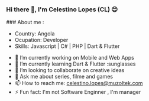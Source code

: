 ### Hi there 👋, I'm Celestino Lopes (CL) :blush:
 </hr>
 ### About me :
 
 - Country: Angola
 - Ocupation: Developer
 - Skills: Javascript | C# | PHP | Dart & Flutter 
 
<!--
**celestinolopes/celestinolopes** is a ✨ _special_ ✨ repository because its `README.md` (this file) appears on your GitHub profile.

Here are some ideas to get you started:

- 🔭 I’m currently working on ...
- 🌱 I’m currently learning Dart & Flutter  
- 👯 I’m looking to collaborate on ...
- 🤔 I’m looking for help with ...
- 💬 Ask me about ...
- 📫 How to reach me: ...
- 😄 Pronouns: ...
- ⚡ Fun fact: I'm not Software Enginner , I'm Managment
-->


- 🔭 I’m currently working on Mobile and Web Apps
- 🌱 I’m currently learning Dart & Flutter :sunglasses
- 👯 I’m looking to collaborate on creative ideas
- 💬 Ask me about series, filme and games
- 📫 How to reach me: celestino.lopes@muzoltek.com
- ⚡ Fun fact: I'm not Software Enginner , I'm  manager


